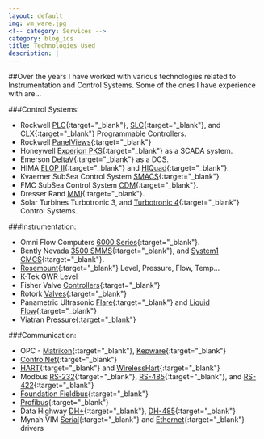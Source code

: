 ```yaml
---
layout: default
img: vm_ware.jpg
<!-- category: Services -->
category: blog_ics
title: Technologies Used
description: |
---
```

##Over the years I have worked with various technologies related to Instrumentation and Control Systems. Some of the ones I have experience with are...

###Control Systems:

* Rockwell [PLC](http://ab.rockwellautomation.com/Programmable-Controllers/PLC-5){:target="_blank"}, [SLC](http://ab.rockwellautomation.com/Programmable-Controllers/SLC-500){:target="_blank"}, and [CLX](http://ab.rockwellautomation.com/Programmable-Controllers/ControlLogix){:target="_blank"} Programmable Controllers.
* Rockwell [PanelViews](http://ab.rockwellautomation.com/Graphic-Terminals/2711P-PanelView-Plus-Graphic-Terminals){:target="_blank"}
* Honeywell [Experion PKS](https://www.honeywellprocess.com/en-US/explore/products/control-monitoring-and-safety-systems/scada-systems/Pages/experion-scada.aspx){:target="_blank"} as a SCADA system.
* Emerson [DeltaV](http://www2.emersonprocess.com/en-us/brands/deltav/pages/index.aspx){:target="_blank"} as a DCS.
* HIMA [ELOP II](http://www.hima.com/Products/ELOP_II_default.php){:target="_blank"} and [HIQuad](http://www.hima.com/Products/HIQuad_default.php){:target="_blank"}.
* Kvaerner SubSea Control System [SMACS](https://www.akersolutions.com/en/Global-menu/Products-and-Services/Subsea-technologies-and-services/Subsea-production-systems-and-technologies/Control-systems/){:target="_blank"}.
* FMC SubSea Control System [CDM](http://www.fmctechnologies.com/SubseaSystems/Technologies/SubseaProductionSystems/ControlSystems/Topsides.aspx){:target="_blank"}.
* Dresser Rand [MMI](http://www.dresser-rand.com/products-solutions/control-monitoring-systems/){:target="_blank"}.
* Solar Turbines Turbotronic 3, and [Turbotronic 4](https://mysolar.cat.com/cda/files/2680538/7/dstcs.pdf){:target="_blank"} Control Systems.


###Instrumentation:
* Omni Flow Computers [6000 Series](http://www.omniflow.com/products/Omni-3000-6000-Flow-Computers){:target="_blank"}.
* Bently Nevada [3500 SMMS](https://www.gemeasurement.com/condition-monitoring-and-protection/rack-based-monitoring/bently-nevada-3500-series-machinery-monitoring-system){:target="_blank"}, and [System1 CMCS](http://www.ge-mcs.com/microsites/system1/){:target="_blank"}.
* [Rosemount](http://www2.emersonprocess.com/en-us/brands/rosemount/pages/index.aspx){:target="_blank"} Level, Pressure, Flow, Temp...
* K-Tek GWR Level
* Fisher Valve [Controllers](http://www2.emersonprocess.com/en-us/brands/fisher/controlvalves/pages/controlvalves.aspx){:target="_blank"}
* Rotork [Valves](http://www.rotork.com/en/product/index/electricactuators){:target="_blank"}
* Panametric Ultrasonic [Flare](https://www.gemeasurement.com/flow-measurement/ultrasonic-gas/digitalflowtm-gm868-general-purpose-gas-ultrasonic-flow-meter){:target="_blank"} and [Liquid Flow](https://www.gemeasurement.com/flow-measurement/ultrasonic-liquid/digitalflow-xmt868i){:target="_blank"}
* Viatran [Pressure](http://www.viatran.com/pressure-transmitters-for-oil-and-gas){:target="_blank"}


###Communication:
* OPC - [Matrikon](http://www.matrikonopc.com/){:target="_blank"}, [Kepware](http://www.kepware.com/){:target="_blank"}
* [ControlNet](http://ab.rockwellautomation.com/Networks-and-Communications/ControlNet-Network){:target="_blank"}
* [HART](http://en.hartcomm.org/){:target="_blank"} and [WirelessHart](http://en.hartcomm.org/main_article/wirelesshart.html){:target="_blank"}
* Modbus [RS-232](http://en.wikipedia.org/wiki/RS-232){:target="_blank"}, [RS-485](http://en.wikipedia.org/wiki/RS-485){:target="_blank"}, and [RS-422](http://en.wikipedia.org/wiki/RS-422){:target="_blank"}
* [Foundation Fieldbus](http://www.fieldbus.org/){:target="_blank"}
* [Profibus](http://www.profibus.com/){:target="_blank"}
* Data Highway [DH+](http://ab.rockwellautomation.com/Networks-and-Communications/Data-Highway-Plus-Network){:target="_blank"}, [DH-485](http://ab.rockwellautomation.com/Networks-and-Communications/DH-485-Network){:target="_blank"}
* Mynah VIM [Serial](https://www.mynah.com/product/deltav-serial-drivers){:target="_blank"} and [Ethernet](https://www.mynah.com/product/deltav-industrial-ethernet-drivers){:target="_blank"} drivers